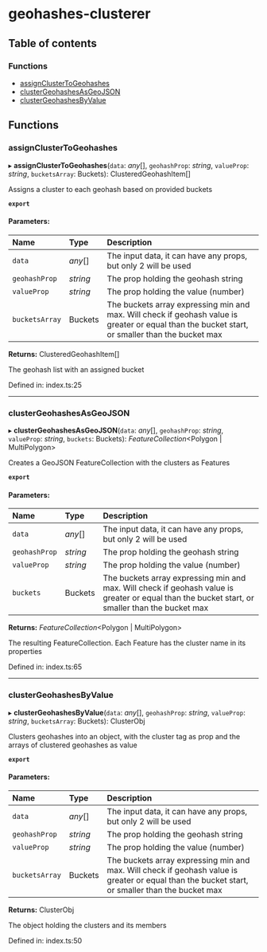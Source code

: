 # geohashes-clusterer

## Table of contents

### Functions

- [assignClusterToGeohashes](README.md#assignclustertogeohashes)
- [clusterGeohashesAsGeoJSON](README.md#clustergeohashesasgeojson)
- [clusterGeohashesByValue](README.md#clustergeohashesbyvalue)

## Functions

### assignClusterToGeohashes

▸ **assignClusterToGeohashes**(`data`: _any_[], `geohashProp`: _string_, `valueProp`: _string_, `bucketsArray`: Buckets): ClusteredGeohashItem[]

Assigns a cluster to each geohash based on provided buckets

**`export`**

#### Parameters:

| Name           | Type     | Description                                                                                                                                     |
| :------------- | :------- | :---------------------------------------------------------------------------------------------------------------------------------------------- |
| `data`         | _any_[]  | The input data, it can have any props, but only 2 will be used                                                                                  |
| `geohashProp`  | _string_ | The prop holding the geohash string                                                                                                             |
| `valueProp`    | _string_ | The prop holding the value (number)                                                                                                             |
| `bucketsArray` | Buckets  | The buckets array expressing min and max. Will check if geohash value is greater or equal than the bucket start, or smaller than the bucket max |

**Returns:** ClusteredGeohashItem[]

The geohash list with an assigned bucket

Defined in: index.ts:25

---

### clusterGeohashesAsGeoJSON

▸ **clusterGeohashesAsGeoJSON**(`data`: _any_[], `geohashProp`: _string_, `valueProp`: _string_, `buckets`: Buckets): _FeatureCollection_<Polygon \| MultiPolygon\>

Creates a GeoJSON FeatureCollection with the clusters as Features

**`export`**

#### Parameters:

| Name          | Type     | Description                                                                                                                                     |
| :------------ | :------- | :---------------------------------------------------------------------------------------------------------------------------------------------- |
| `data`        | _any_[]  | The input data, it can have any props, but only 2 will be used                                                                                  |
| `geohashProp` | _string_ | The prop holding the geohash string                                                                                                             |
| `valueProp`   | _string_ | The prop holding the value (number)                                                                                                             |
| `buckets`     | Buckets  | The buckets array expressing min and max. Will check if geohash value is greater or equal than the bucket start, or smaller than the bucket max |

**Returns:** _FeatureCollection_<Polygon \| MultiPolygon\>

The resulting FeatureCollection. Each Feature has the cluster name in its properties

Defined in: index.ts:65

---

### clusterGeohashesByValue

▸ **clusterGeohashesByValue**(`data`: _any_[], `geohashProp`: _string_, `valueProp`: _string_, `bucketsArray`: Buckets): ClusterObj

Clusters geohashes into an object, with the cluster tag as prop and the arrays of clustered geohashes as value

**`export`**

#### Parameters:

| Name           | Type     | Description                                                                                                                                     |
| :------------- | :------- | :---------------------------------------------------------------------------------------------------------------------------------------------- |
| `data`         | _any_[]  | The input data, it can have any props, but only 2 will be used                                                                                  |
| `geohashProp`  | _string_ | The prop holding the geohash string                                                                                                             |
| `valueProp`    | _string_ | The prop holding the value (number)                                                                                                             |
| `bucketsArray` | Buckets  | The buckets array expressing min and max. Will check if geohash value is greater or equal than the bucket start, or smaller than the bucket max |

**Returns:** ClusterObj

The object holding the clusters and its members

Defined in: index.ts:50
